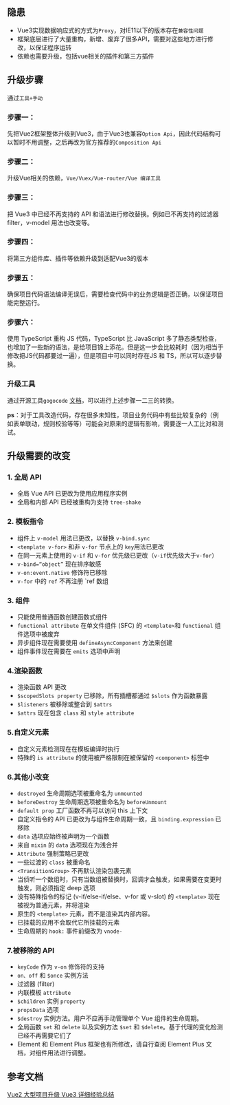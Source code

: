 ## 隐患
- Vue3实现数据响应式的方式为`Proxy`，对IE11以下的版本存在`兼容性问题`
- 框架底层进行了大量重构，新增、废弃了很多API，需要对这些地方进行修改，以保证程序运转
- 依赖也需要升级，包括vue相关的插件和第三方插件

## 升级步骤
通过`工具+手动`

### 步骤一：
先把Vue2框架整体升级到Vue3，由于Vue3也兼容`Option Api`，因此代码结构可以暂时不用调整，之后再改为官方推荐的`Composition Api`

### 步骤二：
升级Vue相关的依赖，`Vue/Vuex/Vue-router/Vue 编译工具` 

### 步骤三：
把 Vue3 中已经不再支持的 API 和语法进行修改替换。例如已不再支持的过滤器filter，v-model 用法也改变等。

### 步骤四：
将第三方组件库、插件等依赖升级到适配Vue3的版本

### 步骤五：
确保项目代码语法编译无误后，需要检查代码中的业务逻辑是否正确，以保证项目能完整运行。

### 步骤六：
使用 TypeScript 重构 JS 代码，TypeScript 比 JavaScript 多了静态类型检查，也增加了一些新的语法，是给项目锦上添花。但是这一步会比较耗时（因为相当于修改把JS代码都要过一遍），但是项目中可以同时存在JS 和 TS，所以可以逐步替换。

### 升级工具
通过开源工具`gogocode` [文档](https://gogocode.io/zh/docs/vue/vue2-to-vue3)，可以进行上述步骤一二三的转换。

**ps**：对于工具改造代码，存在很多未知性，项目业务代码中有些比较复杂的（例如表单联动，规则校验等等）可能会对原来的逻辑有影响，需要逐一人工比对和测试。

## 升级需要的改变
### 1. 全局 API
- 全局 Vue API 已更改为使用应用程序实例
- 全局和内部 API 已经被重构为支持 `tree-shake`

### 2. 模板指令
- 组件上 `v-model` 用法已更改，以替换 `v-bind.sync`
- `<template v-for>` 和非 `v-for` 节点上的 `key`用法已更改
- 在同一元素上使用的 `v-if` 和 `v-for` 优先级已更改（`v-if`优先级大于`v-for`）
- `v-bind=“object”` 现在排序敏感
- `v-on:event.native` 修饰符已移除
- `v-for` 中的 `ref` 不再注册 `ref 数组

### 3. 组件
- 只能使用普通函数创建函数式组件
- `functional attribute` 在单文件组件 (SFC) 的 `<template>`和 `functional` 组件选项中被废弃
- 异步组件现在需要使用 `defineAsyncComponent` 方法来创建
- 组件事件现在需要在 `emits` 选项中声明


### 4.渲染函数
- 渲染函数 API 更改
- `$scopedSlots property` 已移除，所有插槽都通过 `$slots` 作为函数暴露
- `$listeners` 被移除或整合到 `$attrs`
- `$attrs` 现在包含 `class` 和 `style attribute`

### 5.自定义元素
- 自定义元素检测现在在模板编译时执行
- 特殊的 `is attribute` 的使用被严格限制在被保留的 `<component>` 标签中

### 6.其他小改变
- `destroyed` 生命周期选项被重命名为 `unmounted`
- `beforeDestroy` 生命周期选项被重命名为 `beforeUnmount`
- `default prop` 工厂函数不再可以访问 this 上下文
- 自定义指令的 API 已更改为与组件生命周期一致，且 `binding.expression` 已移除
- `data` 选项应始终被声明为一个函数
- 来自 `mixin` 的 `data` 选项现在为浅合并
- `Attribute` 强制策略已更改
- 一些过渡的 `class` 被重命名
- `<TransitionGroup>` 不再默认渲染包裹元素
- 当侦听一个数组时，只有当数组被替换时，回调才会触发，如果需要在变更时触发，则必须指定 deep 选项
- 没有特殊指令的标记 (v-if/else-if/else、v-for 或 v-slot) 的 `<template>` 现在被视为普通元素，并将渲染
- 原生的 `<template>` 元素，而不是渲染其内部内容。
- 已挂载的应用不会取代它所挂载的元素
- 生命周期的 `hook:` 事件前缀改为 `vnode-`

### 7.被移除的 API
- `keyCode` 作为 `v-on` 修饰符的支持
- `on、off` 和 `$once` 实例方法
- 过滤器 (filter)
- 内联模板 `attribute`
- `$children` 实例 `property`
- `propsData` 选项
- `$destroy` 实例方法。用户不应再手动管理单个 Vue 组件的生命周期。
- 全局函数 `set` 和 `delete` 以及实例方法 `$set` 和 `$delete`。基于代理的变化检测已经不再需要它们了
- Element 和 Element Plus 框架也有所修改，请自行查阅 Element Plus 文档，对组件用法进行调整。


## 参考文档
[Vue2 大型项目升级 Vue3 详细经验总结](https://blog.csdn.net/Kevinblant/article/details/126238184)